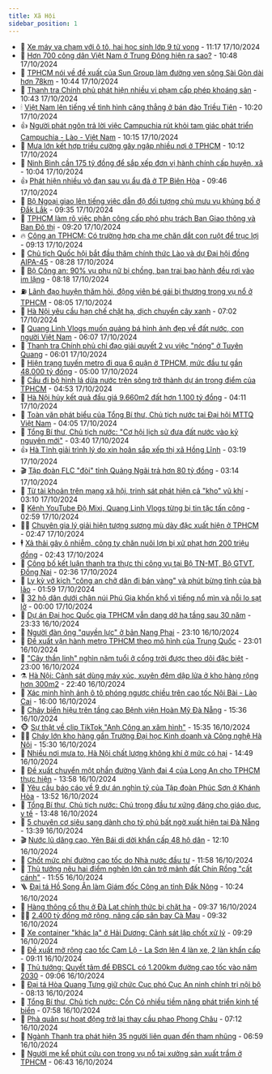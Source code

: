 ```yaml
---
title: Xã Hội
sidebar_position: 1
---
```


<!-- dantri-xa-hoi:START -->
- 🫣 [Xe máy va chạm với ô tô, hai học sinh lớp 9 tử vong](https://dantri.com.vn/xa-hoi/xe-may-va-cham-voi-o-to-hai-hoc-sinh-lop-9-tu-vong-20241017180835838.htm) - 11:17 17/10/2024
- 💼 [Hơn 700 công dân Việt Nam ở Trung Đông hiện ra sao?](https://dantri.com.vn/xa-hoi/hon-700-cong-dan-viet-nam-o-trung-dong-hien-ra-sao-20241017173035516.htm) - 10:48 17/10/2024
- 🎊 [TPHCM nói về đề xuất của Sun Group làm đường ven sông Sài Gòn dài hơn 78km](https://dantri.com.vn/xa-hoi/tphcm-noi-ve-de-xuat-cua-sun-group-lam-duong-ven-song-sai-gon-dai-hon-78km-20241017164938768.htm) - 10:44 17/10/2024
- 🙉 [Thanh tra Chính phủ phát hiện nhiều vi phạm cấp phép khoáng sản](https://dantri.com.vn/xa-hoi/thanh-tra-chinh-phu-phat-hien-nhieu-vi-pham-cap-phep-khoang-san-20241017172755211.htm) - 10:43 17/10/2024
- 🕯 [Việt Nam lên tiếng về tình hình căng thẳng ở bán đảo Triều Tiên](https://dantri.com.vn/xa-hoi/viet-nam-len-tieng-ve-tinh-hinh-cang-thang-o-ban-dao-trieu-tien-20241017170817853.htm) - 10:20 17/10/2024
- 👍 [Người phát ngôn trả lời việc Campuchia rút khỏi tam giác phát triển Campuchia - Lào - Việt Nam](https://dantri.com.vn/xa-hoi/nguoi-phat-ngon-tra-loi-viec-campuchia-rut-khoi-tam-giac-phat-trien-campuchia-lao-viet-nam-20241017164859202.htm) - 10:15 17/10/2024
- 🤖 [Mưa lớn kết hợp triều cường gây ngập nhiều nơi ở TPHCM](https://dantri.com.vn/xa-hoi/mua-lon-ket-hop-trieu-cuong-gay-ngap-nhieu-noi-o-tphcm-20241017171220450.htm) - 10:12 17/10/2024
- 🙉 [Ninh Bình cần 175 tỷ đồng để sắp xếp đơn vị hành chính cấp huyện, xã](https://dantri.com.vn/xa-hoi/ninh-binh-can-175-ty-dong-de-sap-xep-don-vi-hanh-chinh-cap-huyen-xa-20241017164609930.htm) - 10:04 17/10/2024
- 👍 [Phát hiện nhiều vỏ đạn sau vụ ẩu đả ở TP Biên Hòa](https://dantri.com.vn/xa-hoi/phat-hien-nhieu-vo-dan-sau-vu-au-da-o-tp-bien-hoa-20241017160457937.htm) - 09:46 17/10/2024
- 🗽 [Bộ Ngoại giao lên tiếng việc dẫn độ đối tượng chủ mưu vụ khủng bố ở Đắk Lắk](https://dantri.com.vn/xa-hoi/bo-ngoai-giao-len-tieng-viec-dan-do-doi-tuong-chu-muu-vu-khung-bo-o-dak-lak-20241017162429471.htm) - 09:35 17/10/2024
- 🗽 [TPHCM làm rõ việc phân công cấp phó phụ trách Ban Giao thông và Ban Đô thị](https://dantri.com.vn/xa-hoi/tphcm-lam-ro-viec-phan-cong-cap-pho-phu-trach-ban-giao-thong-va-ban-do-thi-20241017155247257.htm) - 09:20 17/10/2024
- 🔥 [Công an TPHCM: Có trường hợp cha mẹ chăn dắt con ruột để trục lợi](https://dantri.com.vn/xa-hoi/cong-an-tphcm-co-truong-hop-cha-me-chan-dat-con-ruot-de-truc-loi-20241017160400441.htm) - 09:13 17/10/2024
- 🦒 [Chủ tịch Quốc hội bắt đầu thăm chính thức Lào và dự Đại hội đồng AIPA-45](https://dantri.com.vn/xa-hoi/chu-tich-quoc-hoi-bat-dau-tham-chinh-thuc-lao-va-du-dai-hoi-dong-aipa-45-20241017152807240.htm) - 08:28 17/10/2024
- 🧐 [Bộ Công an: 90% vụ phụ nữ bị chồng, bạn trai bạo hành đều rơi vào im lặng](https://dantri.com.vn/phap-luat/bo-cong-an-90-vu-phu-nu-bi-chong-ban-trai-bao-hanh-deu-roi-vao-im-lang-20241017150959322.htm) - 08:18 17/10/2024
- ⛽️ [Lãnh đạo huyện thăm hỏi, động viên bé gái bị thương trong vụ nổ ở TPHCM](https://dantri.com.vn/xa-hoi/lanh-dao-huyen-tham-hoi-dong-vien-be-gai-bi-thuong-trong-vu-no-o-tphcm-20241017145121414.htm) - 08:05 17/10/2024
- 🚀 [Hà Nội yêu cầu hạn chế chặt hạ, dịch chuyển cây xanh](https://dantri.com.vn/xa-hoi/ha-noi-yeu-cau-han-che-chat-ha-dich-chuyen-cay-xanh-20241017135819993.htm) - 07:02 17/10/2024
- 🦒 [Quang Linh Vlogs muốn quảng bá hình ảnh đẹp về đất nước, con người Việt Nam](https://dantri.com.vn/xa-hoi/quang-linh-vlogs-muon-quang-ba-hinh-anh-dep-ve-dat-nuoc-con-nguoi-viet-nam-20241017124648589.htm) - 06:07 17/10/2024
- 🦅 [Thanh tra Chính phủ chỉ đạo giải quyết 2 vụ việc &quot;nóng&quot; ở Tuyên Quang](https://dantri.com.vn/xa-hoi/thanh-tra-chinh-phu-chi-dao-giai-quyet-2-vu-viec-nong-o-tuyen-quang-20241017121402340.htm) - 06:01 17/10/2024
- 🚀 [Hiện trạng tuyến metro đi qua 6 quận ở TPHCM, mức đầu tư gần 48.000 tỷ đồng](https://dantri.com.vn/xa-hoi/hien-trang-tuyen-metro-di-qua-6-quan-o-tphcm-muc-dau-tu-gan-48000-ty-dong-20241015184320512.htm) - 05:00 17/10/2024
- 🦅 [Cầu đi bộ hình lá dừa nước trên sông trở thành dự án trọng điểm của TPHCM](https://dantri.com.vn/xa-hoi/cau-di-bo-hinh-la-dua-nuoc-tren-song-tro-thanh-du-an-trong-diem-cua-tphcm-20241017113806336.htm) - 04:53 17/10/2024
- 🤠 [Hà Nội hủy kết quả đấu giá 9.660m2 đất hơn 1.100 tỷ đồng](https://dantri.com.vn/xa-hoi/ha-noi-huy-ket-qua-dau-gia-9660m2-dat-hon-1100-ty-dong-20241017105213603.htm) - 04:11 17/10/2024
- 💄 [Toàn văn phát biểu của Tổng Bí thư, Chủ tịch nước tại Đại hội MTTQ Việt Nam](https://dantri.com.vn/xa-hoi/toan-van-phat-bieu-cua-tong-bi-thu-chu-tich-nuoc-tai-dai-hoi-mttq-viet-nam-20241017091941303.htm) - 04:05 17/10/2024
- 🥷 [Tổng Bí thư, Chủ tịch nước: &quot;Cơ hội lịch sử đưa đất nước vào kỷ nguyên mới&quot;](https://dantri.com.vn/xa-hoi/tong-bi-thu-chu-tich-nuoc-co-hoi-lich-su-dua-dat-nuoc-vao-ky-nguyen-moi-20241017090520189.htm) - 03:40 17/10/2024
- 👍 [Hà Tĩnh giải trình lý do xin hoãn sắp xếp thị xã Hồng Lĩnh](https://dantri.com.vn/xa-hoi/ha-tinh-giai-trinh-ly-do-xin-hoan-sap-xep-thi-xa-hong-linh-20241017092743558.htm) - 03:19 17/10/2024
- 🎬 [Tập đoàn FLC &quot;đòi&quot; tỉnh Quảng Ngãi trả hơn 80 tỷ đồng](https://dantri.com.vn/xa-hoi/tap-doan-flc-doi-tinh-quang-ngai-tra-hon-80-ty-dong-20241017094445895.htm) - 03:14 17/10/2024
- 🦒 [Từ tài khoản trên mạng xã hội, trinh sát phát hiện cả &quot;kho&quot; vũ khí](https://dantri.com.vn/xa-hoi/tu-tai-khoan-tren-mang-xa-hoi-trinh-sat-phat-hien-ca-kho-vu-khi-20241017094457673.htm) - 03:10 17/10/2024
- 🌊 [Kênh YouTube Độ Mixi, Quang Linh Vlogs từng bị tin tặc tấn công](https://dantri.com.vn/xa-hoi/kenh-youtube-do-mixi-quang-linh-vlogs-tung-bi-tin-tac-tan-cong-20241017094540935.htm) - 02:59 17/10/2024
- 🧑‍💻 [Chuyên gia lý giải hiện tượng sương mù dày đặc xuất hiện ở TPHCM](https://dantri.com.vn/xa-hoi/chuyen-gia-ly-giai-hien-tuong-suong-mu-day-dac-xuat-hien-o-tphcm-20241017085939512.htm) - 02:47 17/10/2024
- 🕴 [Xả thải gây ô nhiễm, công ty chăn nuôi lợn bị xử phạt hơn 200 triệu đồng](https://dantri.com.vn/xa-hoi/xa-thai-gay-o-nhiem-cong-ty-chan-nuoi-lon-bi-xu-phat-hon-200-trieu-dong-20241017091425301.htm) - 02:43 17/10/2024
- 🤔 [Công bố kết luận thanh tra thực thi công vụ tại Bộ TN-MT, Bộ GTVT, Đồng Nai](https://dantri.com.vn/xa-hoi/cong-bo-ket-luan-thanh-tra-thuc-thi-cong-vu-tai-bo-tn-mt-bo-gtvt-dong-nai-20241017091422421.htm) - 02:36 17/10/2024
- 💄 [Ly kỳ vở kịch &quot;công an chở dân đi bán vàng&quot; và phút bừng tỉnh của bà lão](https://dantri.com.vn/phap-luat/ly-ky-vo-kich-cong-an-cho-dan-di-ban-vang-va-phut-bung-tinh-cua-ba-lao-20241016221832112.htm) - 01:59 17/10/2024
- 🧠 [32 hộ dân dưới chân núi Phú Gia khốn khổ vì tiếng nổ mìn và nỗi lo sạt lở](https://dantri.com.vn/xa-hoi/32-ho-dan-duoi-chan-nui-phu-gia-khon-kho-vi-tieng-no-min-va-noi-lo-sat-lo-20241016180531338.htm) - 00:00 17/10/2024
- 🦣 [Dự án Đại học Quốc gia TPHCM vẫn dang dở hạ tầng sau 30 năm](https://dantri.com.vn/ban-doc/du-an-dai-hoc-quoc-gia-tphcm-van-dang-do-ha-tang-sau-30-nam-20241015231926285.htm) - 23:33 16/10/2024
- 💫 [Người đàn ông &quot;quyền lực&quot; ở bản Nang Phai](https://dantri.com.vn/xa-hoi/nguoi-dan-ong-quyen-luc-o-ban-nang-phai-20241016121149858.htm) - 23:10 16/10/2024
- 🚀 [Đề xuất vận hành metro TPHCM theo mô hình của Trung Quốc](https://dantri.com.vn/xa-hoi/de-xuat-van-hanh-metro-tphcm-theo-mo-hinh-cua-trung-quoc-20241016210026161.htm) - 23:01 16/10/2024
- 🤔 [&quot;Cây thần linh&quot; nghìn năm tuổi ở cổng trời được theo dõi đặc biệt](https://dantri.com.vn/xa-hoi/cay-than-linh-nghin-nam-tuoi-o-cong-troi-duoc-theo-doi-dac-biet-20241015205609101.htm) - 23:00 16/10/2024
- ⚗️ [Hà Nội: Cảnh sát dùng máy xúc, xuyên đêm dập lửa ở kho hàng rộng hơn 300m2](https://dantri.com.vn/xa-hoi/ha-noi-canh-sat-dung-may-xuc-xuyen-dem-dap-lua-o-kho-hang-rong-hon-300m2-20241017024322720.htm) - 22:40 16/10/2024
- 🫶 [Xác minh hình ảnh ô tô phóng ngược chiều trên cao tốc Nội Bài - Lào Cai](https://dantri.com.vn/xa-hoi/xac-minh-hinh-anh-o-to-phong-nguoc-chieu-tren-cao-toc-noi-bai-lao-cai-20241016225229394.htm) - 16:00 16/10/2024
- 🌮 [Cháy biển hiệu trên tầng cao Bệnh viện Hoàn Mỹ Đà Nẵng](https://dantri.com.vn/xa-hoi/chay-bien-hieu-tren-tang-cao-benh-vien-hoan-my-da-nang-20241016220636953.htm) - 15:36 16/10/2024
- 🐵 [Sự thật về clip TikTok &quot;Anh Công an xăm hình&quot;](https://dantri.com.vn/xa-hoi/su-that-ve-clip-tiktok-anh-cong-an-xam-hinh-20241016221913824.htm) - 15:35 16/10/2024
- 🧑‍🏫 [Cháy lớn kho hàng gần Trường Đại học Kinh doanh và Công nghệ Hà Nội](https://dantri.com.vn/xa-hoi/chay-lon-kho-hang-gan-truong-dai-hoc-kinh-doanh-va-cong-nghe-ha-noi-20241016221934454.htm) - 15:30 16/10/2024
- 💫 [Nhiều nơi mưa to, Hà Nội chất lượng không khí ở mức có hại](https://dantri.com.vn/xa-hoi/nhieu-noi-mua-to-ha-noi-chat-luong-khong-khi-o-muc-co-hai-20241016212924170.htm) - 14:49 16/10/2024
- 🦩 [Đề xuất chuyển một phần đường Vành đai 4 của Long An cho TPHCM thực hiện](https://dantri.com.vn/xa-hoi/de-xuat-chuyen-mot-phan-duong-vanh-dai-4-cua-long-an-cho-tphcm-thuc-hien-20241016175121744.htm) - 13:58 16/10/2024
- 🦄 [Yêu cầu báo cáo về 9 dự án nghìn tỷ của Tập đoàn Phúc Sơn ở Khánh Hòa](https://dantri.com.vn/xa-hoi/yeu-cau-bao-cao-ve-9-du-an-nghin-ty-cua-tap-doan-phuc-son-o-khanh-hoa-20241016183004875.htm) - 13:52 16/10/2024
- 💂 [Tổng Bí thư, Chủ tịch nước: Chú trọng đầu tư xứng đáng cho giáo dục, y tế](https://dantri.com.vn/xa-hoi/tong-bi-thu-chu-tich-nuoc-chu-trong-dau-tu-xung-dang-cho-giao-duc-y-te-20241016195659762.htm) - 13:48 16/10/2024
- 💄 [5 chuyên cơ siêu sang dành cho tỷ phú bất ngờ xuất hiện tại Đà Nẵng](https://dantri.com.vn/xa-hoi/5-chuyen-co-sieu-sang-danh-cho-ty-phu-bat-ngo-xuat-hien-tai-da-nang-20241016192240357.htm) - 13:39 16/10/2024
- 🎬 [Nước lũ dâng cao, Yên Bái di dời khẩn cấp 48 hộ dân](https://dantri.com.vn/xa-hoi/nuoc-lu-dang-cao-yen-bai-di-doi-khan-cap-48-ho-dan-20241016190226954.htm) - 12:10 16/10/2024
- 👀 [Chốt mức phí đường cao tốc do Nhà nước đầu tư](https://dantri.com.vn/xa-hoi/chot-muc-phi-duong-cao-toc-do-nha-nuoc-dau-tu-20241016173529195.htm) - 11:58 16/10/2024
- 💃 [Thủ tướng nêu hai điểm nghẽn lớn cản trở mảnh đất Chín Rồng &quot;cất cánh&quot;](https://dantri.com.vn/xa-hoi/thu-tuong-neu-hai-diem-nghen-lon-can-tro-manh-dat-chin-rong-cat-canh-20241016135908065.htm) - 11:55 16/10/2024
- 🪜 [Đại tá Hồ Song Ân làm Giám đốc Công an tỉnh Đắk Nông](https://dantri.com.vn/xa-hoi/dai-ta-ho-song-an-lam-giam-doc-cong-an-tinh-dak-nong-20241016171147501.htm) - 10:24 16/10/2024
- 📝 [Hàng thông cổ thụ ở Đà Lạt chính thức bị chặt hạ](https://dantri.com.vn/xa-hoi/hang-thong-co-thu-o-da-lat-chinh-thuc-bi-chat-ha-20241016160207623.htm) - 09:37 16/10/2024
- 🧑‍💻 [2.400 tỷ đồng mở rộng, nâng cấp sân bay Cà Mau](https://dantri.com.vn/xa-hoi/2400-ty-dong-mo-rong-nang-cap-san-bay-ca-mau-20241016162049694.htm) - 09:32 16/10/2024
- 👺 [Xe container &quot;khác lạ&quot; ở Hải Dương: Cảnh sát lập chốt xử lý](https://dantri.com.vn/xa-hoi/xe-container-khac-la-o-hai-duong-canh-sat-lap-chot-xu-ly-20241016160232956.htm) - 09:29 16/10/2024
- 🌮 [Đề xuất mở rộng cao tốc Cam Lộ - La Sơn lên 4 làn xe, 2 làn khẩn cấp](https://dantri.com.vn/xa-hoi/de-xuat-mo-rong-cao-toc-cam-lo-la-son-len-4-lan-xe-2-lan-khan-cap-20241016155440982.htm) - 09:11 16/10/2024
- 🤭 [Thủ tướng: Quyết tâm để ĐBSCL có 1.200km đường cao tốc vào năm 2030](https://dantri.com.vn/xa-hoi/thu-tuong-quyet-tam-de-dbscl-co-1200km-duong-cao-toc-vao-nam-2030-20241016152351238.htm) - 09:06 16/10/2024
- 💪 [Đại tá Hòa Quang Tưng giữ chức Cục phó Cục An ninh chính trị nội bộ](https://dantri.com.vn/xa-hoi/dai-ta-hoa-quang-tung-giu-chuc-cuc-pho-cuc-an-ninh-chinh-tri-noi-bo-20241016144501516.htm) - 08:13 16/10/2024
- 🧰 [Tổng Bí thư, Chủ tịch nước: Cồn Cỏ nhiều tiềm năng phát triển kinh tế biển](https://dantri.com.vn/xa-hoi/tong-bi-thu-chu-tich-nuoc-con-co-nhieu-tiem-nang-phat-trien-kinh-te-bien-20241016114142388.htm) - 07:58 16/10/2024
- 🤡 [Phà quân sự hoạt động trở lại thay cầu phao Phong Châu](https://dantri.com.vn/xa-hoi/pha-quan-su-hoat-dong-tro-lai-thay-cau-phao-phong-chau-20241016140728895.htm) - 07:12 16/10/2024
- 🦆 [Ngành Thanh tra phát hiện 35 người liên quan đến tham nhũng](https://dantri.com.vn/xa-hoi/nganh-thanh-tra-phat-hien-35-nguoi-lien-quan-den-tham-nhung-20241016134208208.htm) - 06:59 16/10/2024
- 🦍 [Người mẹ kể phút cứu con trong vụ nổ tại xưởng sản xuất trầm ở TPHCM](https://dantri.com.vn/xa-hoi/nguoi-me-ke-phut-cuu-con-trong-vu-no-tai-xuong-san-xuat-tram-o-tphcm-20241015221947190.htm) - 06:43 16/10/2024<!-- dantri-xa-hoi:END -->
